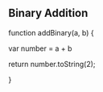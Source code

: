 ## Binary Addition 

function addBinary(a, b) {

  var number = a + b  
  
  return number.toString(2);
  
}

